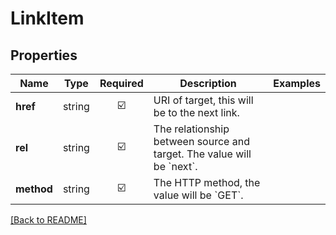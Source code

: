 # LinkItem



## Properties

| Name | Type | Required | Description | Examples |
|------------|:-------------:|:-------------:|-------------|:-------------:|
| **href** | string | ☑️ | URI of target, this will be to the next link. | | |
**rel** | string | ☑️ | The relationship between source and target. The value will be &#x60;next&#x60;. | | |
**method** | string | ☑️ | The HTTP method, the value will be &#x60;GET&#x60;. | | |



[[Back to README]](../../README.md)